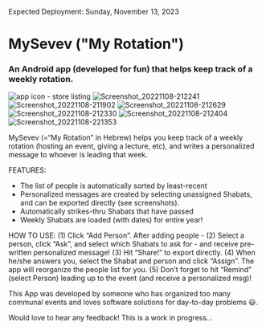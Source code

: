    Expected Deployment: Sunday, November 13, 2023
   
   
# MySevev ("My Rotation")
### An Android app (developed for fun) that helps keep track of a weekly rotation.
   ![app icon - store listing](https://user-images.githubusercontent.com/91850832/200668925-ae2c74a1-c7cc-46f6-8d48-b8751102781c.png)
![Screenshot_20221108-212241](https://user-images.githubusercontent.com/91850832/200669393-f18b4e04-93f9-407e-911b-82dd10915617.png)
![Screenshot_20221108-211902](https://user-images.githubusercontent.com/91850832/200669409-5c846930-9a0e-4464-af47-63a21adfc620.png)
![Screenshot_20221108-212629](https://user-images.githubusercontent.com/91850832/200669432-afd8f091-306d-437f-8570-2c0d70c0f3ed.png)
![Screenshot_20221108-212330](https://user-images.githubusercontent.com/91850832/200669448-13c206d5-985c-484a-b622-e75eb18e9d11.png)
![Screenshot_20221108-212404](https://user-images.githubusercontent.com/91850832/200669471-2073dba0-1e19-421e-bc2d-e31e878de06a.png)
![Screenshot_20221108-221353](https://user-images.githubusercontent.com/91850832/200669484-54076f9c-0609-4dc6-9754-3e275879bb73.png)

   
      
       
MySevev (=“My Rotation” in Hebrew) helps you keep track of a weekly rotation (hosting an event, giving a lecture, etc), and writes a personalized message to whoever is leading that week.
   
FEATURES:
- The list of people is automatically sorted by least-recent
- Personalized messages are created by selecting unassigned 
   Shabats, and can be exported directly (see screenshots).
- Automatically strikes-thru Shabats that have passed
- Weekly Shabats are loaded (with dates) for entire year!
   
HOW TO USE:
(1) Click “Add Person”. After adding people -
(2) Select a person, click “Ask”, and select which Shabats to ask for - and receive pre-written personalized message!
(3) Hit “Share!” to export directly.
(4) When he/she answers you, select the Shabat and person and click “Assign”. The app will reorganize the people list for you.
(5) Don’t forget to hit “Remind” (select Person) leading up to the event (and receive a personalized msg)!
    
    
This App was developed by someone who has organized too many communal events and loves software solutions for day-to-day problems 😃.
   
Would love to hear any feedback! This is a work in progress...

   
